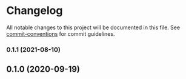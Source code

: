 # Changelog

All notable changes to this project will be documented in this file. See [commit-conventions](https://www.conventionalcommits.org/en/v1.0.0/#specification) for commit guidelines.

### 0.1.1 (2021-08-10)

## 0.1.0 (2020-09-19)
